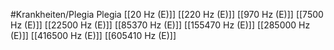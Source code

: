 #Krankheiten/Plegia
Plegia
[[20 Hz (E)]]
[[220 Hz (E)]]
[[970 Hz (E)]]
[[7500 Hz (E)]]
[[22500 Hz (E)]]
[[85370 Hz (E)]]
[[155470 Hz (E)]]
[[285000 Hz (E)]]
[[416500 Hz (E)]]
[[605410 Hz (E)]]
